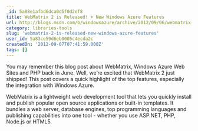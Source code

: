 ```yaml
---
_id: 5a88e1afbd6dca0d5f0d2ef8
title: WebMatrix 2 is Released! + New Windows Azure Features
url: http://blogs.msdn.com/b/windowsazure/archive/2012/09/06/webmatrix-2-is-released-new-windows-azure-features.aspx
category: libraries-tools
slug: 'webmatrix-2-is-released-new-windows-azure-features'
user_id: 5a83ce59d6eb0005c4ecda2c
createdOn: '2012-09-07T07:41:59.000Z'
tags: []
---
```


You may remember this blog post about WebMatrix, Windows Azure Web Sites and PHP back in June. Well, we’re excited that WebMatrix 2 just shipped! This post covers a quick highlight of the top features, especially the integration with Windows Azure.

WebMatrix is a lightweight web development tool that lets you quickly install and publish popular open source applications or built-in templates. It bundles a web server, database engines, top programming languages and publishing capabilities into one tool - whether you use ASP.NET, PHP, Node.js or HTML5.

